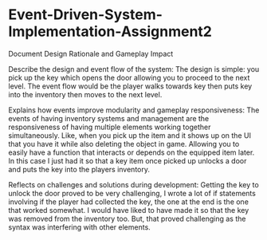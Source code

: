 # Event-Driven-System-Implementation-Assignment2
 
Document Design Rationale and Gameplay Impact 

Describe the design and event flow of the system:
The design is simple: you pick up the key which opens the door allowing you to proceed to the next level. The event flow would be the player walks towards key then puts key into the inventory then moves to the next level.

Explains how events improve modularity and gameplay responsiveness:
The events of having inventory systems and management are the responsiveness of having multiple elements working together simultaneously. Like, when you pick up the item and it shows up on the UI that you have it while also deleting the object in game. Allowing you to easily have a function that interacts or depends on the equipped item later. In this case I just had it so that a key item once picked up unlocks a door and puts the key into the players inventory.

Reflects on challenges and solutions during development:
Getting the key to unlock the door proved to be very challenging, I wrote a lot of if statements involving if the player had collected the key, the one at the end is the one that worked somewhat. I would have liked to have made it so that the key was removed from the inventory too. But, that proved challenging as the syntax was interfering with other elements.
